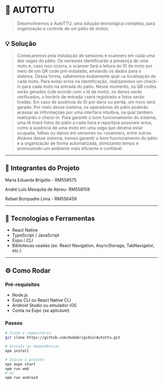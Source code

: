 # 📱 AUTOTTU

> Desenvolvemos a AutoTTU, uma solução tecnológica completa, para organização e controle de um pátio de motos.

## 💡 Solução

> Começaremos pela instalação de sensores e scanners em cada uma das vagas do pátio.
>Os sensores identificarão a presença de uma moto e, caso isso ocorra, o scanner fará a leitura do ID da moto por meio de um QR code pré-instalado, enviando os dados para o sistema. Dessa forma, saberemos exatamente qual >a localização de cada moto.
>Para evitar erros na identificação, realizaremos um check-in para cada moto na entrada do pátio. Nesse momento, os QR codes serão gerados (cde acordo com o id da moto), os danos serão verificados, o horário de entrada >será registrado e fotos serão tiradas. Em caso de ausência do ID por dano ou perda, um novo será gerado.
>Por meio desse sistema, os operadores do pátio poderão acessar as informações por uma interface intuitiva, na qual também realizarão o check-in.
>Para garantir o bom funcionamento do sistema, uma IA tirará fotos do pátio a cada hora e reportará possíveis erros, como a ausência de uma moto em uma vaga que deveria estar ocupada, falhas ou danos em sensores ou >scanners, entre outros.
>Atráves desse sistema, iremos garantir o bom funcionamento do pátio e a organização de forma automatizada, otimizando tempo e promovendo um ambiente mais eficiente e confiável

---

## 🧪 Integrantes do Projeto

Maria Eduarda Brigidio - RM558575 

André Luís Mesquita de Abreu- RM558159

Rafael Bompadre Lima - RM556459

---

## 🚀 Tecnologias e Ferramentas

- React Native
- TypeScript / JavaScript
- Expo / CLI
- Bibliotecas usadas (ex: React Navigation, AsyncStorage, TabNavigator, etc.)


---

## ⚙️ Como Rodar

### Pré-requisitos

- Node.js
- Expo CLI ou React Native CLI
- Android Studio ou emulador iOS
- Conta na Expo (se aplicável)

### Passos

```bash
# Clone o repositório
git clone https://github.com/dudabrigidio/Autottu.git

# Instale as dependências
npm install

# Inicie o projeto
npx expo start
npm run web
# ou
npm run android
